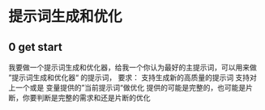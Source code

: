 # 提示词生成和优化


## 0 get start

我要做一个提示词生成和优化器，给我一个你认为最好的主提示词，可以用来做 ”提示词生成和优化器“ 的提示词， 
要求：
支持生成新的高质量的提示词
支持对上一个或是 变量提供的”当前提示词“做优化
提供的可能是完整的，也可能是片断，你要判断是完整的需求和还是片断的优化